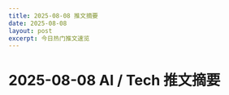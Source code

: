 ```yaml
---
title: 2025-08-08 推文摘要
date: 2025-08-08
layout: post
excerpt: 今日热门推文速览
---
```


# 2025-08-08 AI / Tech 推文摘要

